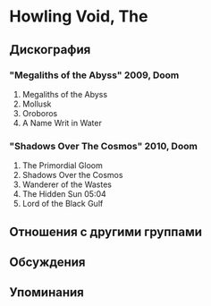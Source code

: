 # Howling Void, The



## Дискография

### "Megaliths of the Abyss" 2009, Doom

1. Megaliths of the Abyss
2. Mollusk
3. Oroboros
4. A Name Writ in Water

### "Shadows Over The Cosmos" 2010, Doom

1. The Primordial Gloom
2. Shadows Over the Cosmos
3. Wanderer of the Wastes
4. The Hidden Sun	05:04
5. Lord of the Black Gulf


## Отношения с другими группами


## Обсуждения


## Упоминания


